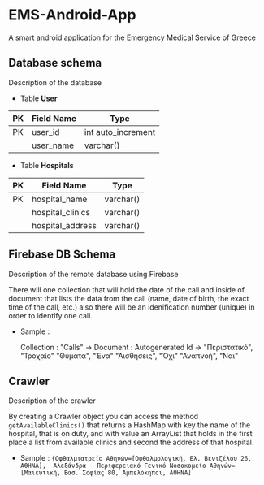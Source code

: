 # EMS-Android-App
A smart android application for the Emergency Medical Service of Greece

## Database schema
Description of the database

- Table **User**

|PK|Field Name|Type|
|--|----------|----|
|PK|user_id|int auto_increment|
|  |user_name|varchar()|

- Table **Hospitals**

|PK|Field Name|Type|
|--|----------|----|
|PK|hospital_name|varchar()|
|  |hospital_clinics|varchar()|
|  |hospital_address|varchar()|

## Firebase DB Schema
Description of the remote database using Firebase

There will one collection that will hold the date of the call and inside of document 
that lists the data from the call (name, date of birth, the exact time of the call, etc.)
also there will be an idenification number (unique) in order to identify one call.

- Sample : 

  Collection : "Calls" ->
  Document : Autogenerated Id ->
    "Περιστατικό", "Τροχαίο"
    "Θύματα", "Ένα"
    "Αισθήσεις", "Όχι"
    "Αναπνοή", "Ναι"

## Crawler
Description of the crawler

By creating a Crawler object you can access the method `getAvailableClinics()` that returns a HashMap with key the name of the hospital, that is on duty, and with value an ArrayList that holds in the first place a list from available clinics and second the address of that hospital. 

- Sample :
`{Οφθαλμιατρείο Αθηνών=[Οφθαλμολογική, Ελ. Βενιζέλου 26, ΑΘΗΝΑ], 
Αλεξάνδρα - Περιφερειακό Γενικό Νοσοκομείο Αθηνών=[Μαιευτική, Βασ. Σοφίας 80, Αμπελόκηποι, ΑΘΗΝΑ]`

